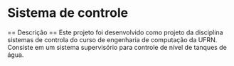 # Sistema de controle
== Descrição ==
Este projeto foi desenvolvido como projeto da disciplina sistemas de controla do curso de engenharia de computação da UFRN.
Consiste em um sistema supervisório para controle de nível de tanques de água.

